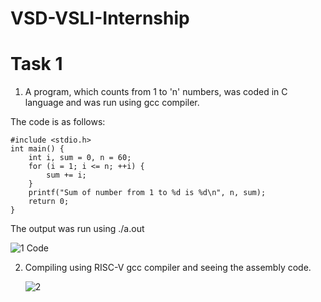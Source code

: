 # VSD-VSLI-Internship   
# Task 1   
1. A program, which counts from 1 to 'n' numbers, was coded in C language and was run using gcc compiler.

The code is as follows:
```
#include <stdio.h>
int main() {
    int i, sum = 0, n = 60;
    for (i = 1; i <= n; ++i) {
        sum += i;
    }
    printf("Sum of number from 1 to %d is %d\n", n, sum);
    return 0;
}
```

  The output was run using ./a.out

  ![1  Code](https://github.com/user-attachments/assets/6300cbdd-c414-452c-b928-fb920220dc04)

2. Compiling using RISC-V gcc compiler and seeing the assembly code.

   

   ![2](https://github.com/user-attachments/assets/dbf99d2e-3991-4aa7-b12a-6db920dadcee)


   
